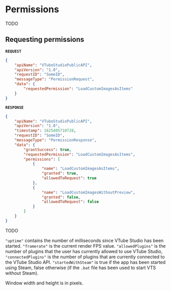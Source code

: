 # Permissions

TODO

## Requesting permissions



**`REQUEST`**
```json
{
	"apiName": "VTubeStudioPublicAPI",
	"apiVersion": "1.0",
	"requestID": "SomeID",
	"messageType": "PermissionRequest",
	"data": {
		"requestedPermission": "LoadCustomImagesAsItems"
	}
}
```

**`RESPONSE`**
```json
{
	"apiName": "VTubeStudioPublicAPI",
	"apiVersion": "1.0",
	"timestamp": 1625405710728,
	"requestID": "SomeID",
	"messageType": "PermissionResponse",
	"data": {
		"grantSuccess": true,
		"requestedPermission": "LoadCustomImagesAsItems",
		"permissions": [
			{
				"name": "LoadCustomImagesAsItems",
				"granted": true,
				"allowedToRequest": true
			},
			{
				"name": "LoadCustomImagesWithoutPreview",
				"granted": false,
				"allowedToRequest": false
			}
		]
	}
}
```

TODO

`"uptime"` contains the number of milliseconds since VTube Studio has been started. `"framerate"` is the current render FPS value. `"allowedPlugins"` is the number of plugins that the user has currently allowed to use VTube Studio, `"connectedPlugins"` is the number of plugins that are currently connected to the VTube Studio API. `"startedWithSteam"` is true if the app has been started using Steam, false otherwise (if the `.bat` file has been used to start VTS without Steam).

Window width and height is in pixels.
